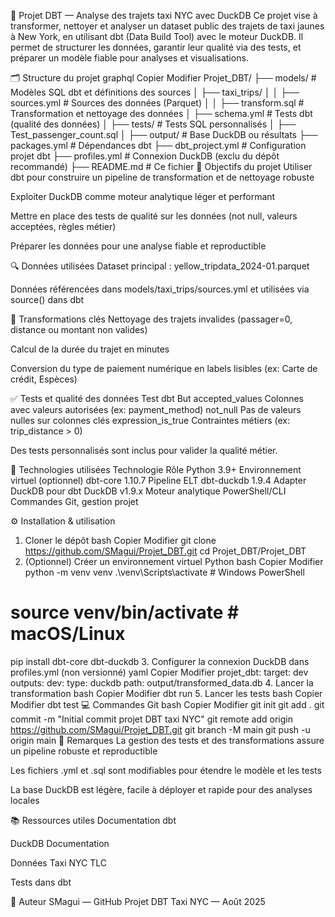🚖 Projet DBT — Analyse des trajets taxi NYC avec DuckDB
Ce projet vise à transformer, nettoyer et analyser un dataset public des trajets de taxi jaunes à New York, en utilisant dbt (Data Build Tool) avec le moteur DuckDB.
Il permet de structurer les données, garantir leur qualité via des tests, et préparer un modèle fiable pour analyses et visualisations.

🗂️ Structure du projet
graphql
Copier
Modifier
Projet_DBT/
├── models/                # Modèles SQL dbt et définitions des sources
│   ├── taxi_trips/
│   │   ├── sources.yml       # Sources des données (Parquet)
│   │   ├── transform.sql     # Transformation et nettoyage des données
│   ├── schema.yml            # Tests dbt (qualité des données)
│
├── tests/                 # Tests SQL personnalisés
│   ├── Test_passenger_count.sql
│
├── output/                # Base DuckDB ou résultats
├── packages.yml           # Dépendances dbt
├── dbt_project.yml        # Configuration projet dbt
├── profiles.yml           # Connexion DuckDB (exclu du dépôt recommandé)
├── README.md              # Ce fichier
🎯 Objectifs du projet
Utiliser dbt pour construire un pipeline de transformation et de nettoyage robuste

Exploiter DuckDB comme moteur analytique léger et performant

Mettre en place des tests de qualité sur les données (not null, valeurs acceptées, règles métier)

Préparer les données pour une analyse fiable et reproductible

🔍 Données utilisées
Dataset principal :
yellow_tripdata_2024-01.parquet

Données référencées dans models/taxi_trips/sources.yml et utilisées via source() dans dbt

🧠 Transformations clés
Nettoyage des trajets invalides (passager=0, distance ou montant non valides)

Calcul de la durée du trajet en minutes

Conversion du type de paiement numérique en labels lisibles (ex: Carte de crédit, Espèces)

✅ Tests et qualité des données
Test dbt	But
accepted_values	Colonnes avec valeurs autorisées (ex: payment_method)
not_null	Pas de valeurs nulles sur colonnes clés
expression_is_true	Contraintes métiers (ex: trip_distance > 0)

Des tests personnalisés sont inclus pour valider la qualité métier.

🔧 Technologies utilisées
Technologie	Rôle
Python 3.9+	Environnement virtuel (optionnel)
dbt-core 1.10.7	Pipeline ELT
dbt-duckdb 1.9.4	Adapter DuckDB pour dbt
DuckDB v1.9.x	Moteur analytique
PowerShell/CLI	Commandes Git, gestion projet

⚙️ Installation & utilisation
1. Cloner le dépôt
bash
Copier
Modifier
git clone https://github.com/SMagui/Projet_DBT.git
cd Projet_DBT/Projet_DBT
2. (Optionnel) Créer un environnement virtuel Python
bash
Copier
Modifier
python -m venv venv
.\venv\Scripts\activate       # Windows PowerShell
# source venv/bin/activate    # macOS/Linux
pip install dbt-core dbt-duckdb
3. Configurer la connexion DuckDB dans profiles.yml (non versionné)
yaml
Copier
Modifier
projet_dbt:
  target: dev
  outputs:
    dev:
      type: duckdb
      path: output/transformed_data.db
4. Lancer la transformation
bash
Copier
Modifier
dbt run
5. Lancer les tests
bash
Copier
Modifier
dbt test
💻 Commandes Git
bash
Copier
Modifier
git init
git add .
git commit -m "Initial commit projet DBT taxi NYC"
git remote add origin https://github.com/SMagui/Projet_DBT.git
git branch -M main
git push -u origin main
📝 Remarques
La gestion des tests et des transformations assure un pipeline robuste et reproductible

Les fichiers .yml et .sql sont modifiables pour étendre le modèle et les tests

La base DuckDB est légère, facile à déployer et rapide pour des analyses locales

📚 Ressources utiles
Documentation dbt

DuckDB Documentation

Données Taxi NYC TLC

Tests dans dbt

👤 Auteur
SMagui — GitHub
Projet DBT Taxi NYC — Août 2025
